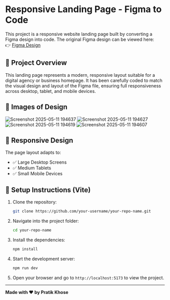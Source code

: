 
# Responsive Landing Page - Figma to Code

This project is a responsive website landing page built by converting a Figma design into code. The original Figma design can be viewed here:  
👉 [Figma Design](https://www.figma.com/design/K0q4G1CEfl7lAzPoCw6JUo/Travel-Website-Landing-Page-(Community)?m=auto&t=xfchqHlcvUSWGdb3-6)

## 🚀 Project Overview

This landing page represents a modern, responsive layout suitable for a digital agency or business homepage. It has been carefully coded to match the visual design and layout of the Figma file, ensuring full responsiveness across desktop, tablet, and mobile devices.

## 📱 Images of Design

![Screenshot 2025-05-11 194637](https://github.com/user-attachments/assets/8b893e71-ee4a-4757-b972-23a5ef018cc7)
![Screenshot 2025-05-11 194627](https://github.com/user-attachments/assets/6e6b012b-15a0-4c62-8046-59518e798aee)
![Screenshot 2025-05-11 194619](https://github.com/user-attachments/assets/dacf3341-098a-4804-8ca6-aab19f956357)
![Screenshot 2025-05-11 194607](https://github.com/user-attachments/assets/d72865d2-4c32-45ca-abd4-40841432c0ea)


## 📱 Responsive Design

The page layout adapts to:
- ✅ Large Desktop Screens
- ✅ Medium Tablets
- ✅ Small Mobile Devices

## 🔧 Setup Instructions (Vite)

1. Clone the repository:
   ```bash
   git clone https://github.com/your-username/your-repo-name.git
   ```

2. Navigate into the project folder:
   ```bash
   cd your-repo-name
   ```

3. Install the dependencies:
   ```bash
   npm install
   ```

4. Start the development server:
   ```bash
   npm run dev
   ```

5. Open your browser and go to `http://localhost:5173` to view the project.

---

**Made with ❤️ by Pratik Khose**

